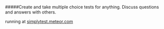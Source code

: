 #####Create and take multiple choice tests for anything. Discuss questions and answers with others.

running at [simplytest.meteor.com](https://simplytest.meteor.com/)